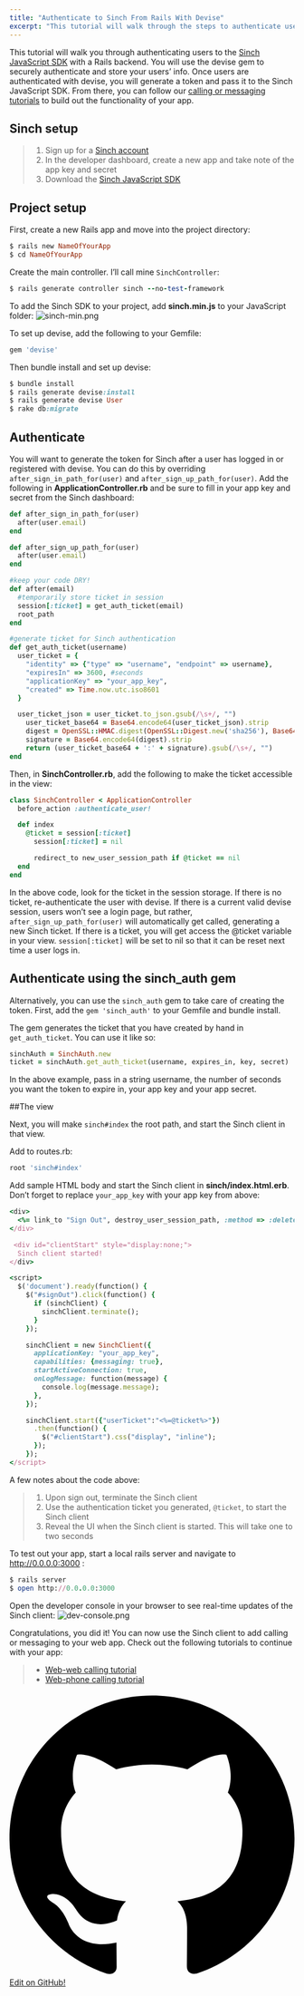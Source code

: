 ```yaml
---
title: "Authenticate to Sinch From Rails With Devise"
excerpt: "This tutorial will walk through the steps to authenticate users to the Sinch JavaScript SDK with a Rails backend. You will use the devise gem to securely authenticate and store your users’ info."
---
```

This tutorial will walk you through authenticating users to the [Sinch JavaScript SDK](https://www.sinch.com/web-sdk/) with a Rails backend. You will use the devise gem to securely authenticate and store your users’ info. Once users are authenticated with devise, you will generate a token and pass it to the Sinch JavaScript SDK. From there, you can follow our [calling or messaging tutorials](doc:tutorials-introduction) to build out the functionality of your app.

## Sinch setup

> 1.  Sign up for a [Sinch account](https://www.sinch.com/signup)
> 2.  In the developer dashboard, create a new app and take note of the app key and secret
> 3.  Download the [Sinch JavaScript SDK](https://sinch.readme.io/page/downloads)

## Project setup

First, create a new Rails app and move into the project directory:

```ruby
$ rails new NameOfYourApp
$ cd NameOfYourApp
```

Create the main controller. I’ll call mine `SinchController`:

```ruby
$ rails generate controller sinch --no-test-framework
```

To add the Sinch SDK to your project, add **sinch.min.js** to your JavaScript folder:
![sinch-min.png](images/c24c5c7-sinch-min.png)

To set up devise, add the following to your Gemfile:

```ruby
gem 'devise'
```

Then bundle install and set up devise:

```ruby
$ bundle install
$ rails generate devise:install
$ rails generate devise User
$ rake db:migrate
```

## Authenticate 
You will want to generate the token for Sinch after a user has logged in or registered with devise. You can do this by overriding `after_sign_in_path_for(user)` and `after_sign_up_path_for(user)`. Add the following in **ApplicationController.rb** and be sure to fill in your app key and secret from the Sinch dashboard:

```ruby
def after_sign_in_path_for(user)
  after(user.email)
end

def after_sign_up_path_for(user)
  after(user.email)
end

#keep your code DRY!
def after(email)
  #temporarily store ticket in session
  session[:ticket] = get_auth_ticket(email)
  root_path
end

#generate ticket for Sinch authentication
def get_auth_ticket(username)
  user_ticket = {
    "identity" => {"type" => "username", "endpoint" => username},
    "expiresIn" => 3600, #seconds
    "applicationKey" => "your_app_key",
    "created" => Time.now.utc.iso8601
  }

  user_ticket_json = user_ticket.to_json.gsub(/\s+/, "")
    user_ticket_base64 = Base64.encode64(user_ticket_json).strip
    digest = OpenSSL::HMAC.digest(OpenSSL::Digest.new('sha256'), Base64.decode64("your_app_secret"), user_ticket_json).strip
    signature = Base64.encode64(digest).strip
    return (user_ticket_base64 + ':' + signature).gsub(/\s+/, "")
end
```

Then, in **SinchController.rb**, add the following to make the ticket accessible in the view:

```ruby
class SinchController < ApplicationController
  before_action :authenticate_user!

  def index
    @ticket = session[:ticket]
      session[:ticket] = nil

      redirect_to new_user_session_path if @ticket == nil
  end
end
```

In the above code, look for the ticket in the session storage. If there is no ticket, re-authenticate the user with devise. If there is a current valid devise session, users won’t see a login page, but rather, `after_sign_up_path_for(user)` will automatically get called, generating a new Sinch ticket. If there is a ticket, you will get access the @ticket variable in your view. `session[:ticket]` will be set to nil so that it can be reset next time a user logs in.

## Authenticate using the sinch\_auth gem

Alternatively, you can use the `sinch_auth` gem to take care of creating the token. First, add the `gem 'sinch_auth'` to your Gemfile and bundle install.

The gem generates the ticket that you have created by hand in `get_auth_ticket`. You can use it like so:

```ruby
sinchAuth = SinchAuth.new
ticket = sinchAuth.get_auth_ticket(username, expires_in, key, secret)
```

In the above example, pass in a string username, the number of seconds you want the token to expire in, your app key and your app secret.

##The view 

Next, you will make `sinch#index` the root path, and start the Sinch client in that view.

Add to routes.rb:

```ruby
root 'sinch#index'
```

Add sample HTML body and start the Sinch client in **sinch/index.html.erb**. Don’t forget to replace `your_app_key` with your app key from above:

```ruby
<div>
  <%= link_to "Sign Out", destroy_user_session_path, :method => :delete, :id => "signOut" %>
</div>

 <div id="clientStart" style="display:none;">
  Sinch client started!
</div>

<script>
  $('document').ready(function() {
    $("#signOut").click(function() {
      if (sinchClient) {
        sinchClient.terminate();
      }
    });

    sinchClient = new SinchClient({
      applicationKey: "your_app_key",
      capabilities: {messaging: true},
      startActiveConnection: true,
      onLogMessage: function(message) {
        console.log(message.message);
      },
    });

    sinchClient.start({"userTicket":"<%=@ticket%>"})
      .then(function() {
        $("#clientStart").css("display", "inline");
      });
    });
</script>
```

A few notes about the code above:

> 1.  Upon sign out, terminate the Sinch client
> 2.  Use the authentication ticket you generated, `@ticket`, to start the Sinch client
> 3.  Reveal the UI when the Sinch client is started. This will take one to two seconds

To test out your app, start a local rails server and navigate to <http://0.0.0.0:3000> :

```ruby
$ rails server
$ open http://0.0.0.0:3000
```

Open the developer console in your browser to see real-time updates of the Sinch client:
![dev-console.png](images/73584f8-dev-console.png)

Congratulations, you did it\! You can now use the Sinch client to add calling or messaging to your web app. Check out the following tutorials to continue with your app:

>   - [Web-web calling tutorial](doc:turn-your-browser-into-a-phone-with-the-sinch-js-sdk)
>   - [Web-phone calling tutorial](doc:using-sinch-js-sdk-to-call-a-phone-number)

<a class="gitbutton pill" target="_blank" href="https://github.com/sinch/docs/blob/master/docs/tutorials/ruby/authenticate-to-sinch-from-rails-with-devise.md">
                        <span class="icon medium">
                            <svg xmlns="http://www.w3.org/2000/svg" role="img" viewBox="0 0 24 24"><title>GitHub icon</title><path d="M 12 0.297 c -6.63 0 -12 5.373 -12 12 c 0 5.303 3.438 9.8 8.205 11.385 c 0.6 0.113 0.82 -0.258 0.82 -0.577 c 0 -0.285 -0.01 -1.04 -0.015 -2.04 c -3.338 0.724 -4.042 -1.61 -4.042 -1.61 C 4.422 18.07 3.633 17.7 3.633 17.7 c -1.087 -0.744 0.084 -0.729 0.084 -0.729 c 1.205 0.084 1.838 1.236 1.838 1.236 c 1.07 1.835 2.809 1.305 3.495 0.998 c 0.108 -0.776 0.417 -1.305 0.76 -1.605 c -2.665 -0.3 -5.466 -1.332 -5.466 -5.93 c 0 -1.31 0.465 -2.38 1.235 -3.22 c -0.135 -0.303 -0.54 -1.523 0.105 -3.176 c 0 0 1.005 -0.322 3.3 1.23 c 0.96 -0.267 1.98 -0.399 3 -0.405 c 1.02 0.006 2.04 0.138 3 0.405 c 2.28 -1.552 3.285 -1.23 3.285 -1.23 c 0.645 1.653 0.24 2.873 0.12 3.176 c 0.765 0.84 1.23 1.91 1.23 3.22 c 0 4.61 -2.805 5.625 -5.475 5.92 c 0.42 0.36 0.81 1.096 0.81 2.22 c 0 1.606 -0.015 2.896 -0.015 3.286 c 0 0.315 0.21 0.69 0.825 0.57 C 20.565 22.092 24 17.592 24 12.297 c 0 -6.627 -5.373 -12 -12 -12" /></svg>
                        </span>
                        Edit on GitHub!</a>